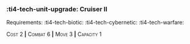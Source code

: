 ### :ti4-tech-unit-upgrade: **Cruiser II**

Requirements: :ti4-tech-biotic: :ti4-tech-cybernetic: :ti4-tech-warfare:

<span style="font-variant:small-caps;">Cost 2</span> __|__ <span style="font-variant:small-caps;">Combat 6</span> __|__ <span style="font-variant:small-caps;">Move 3</span> __|__ <span style="font-variant:small-caps;">Capacity 1</span>
